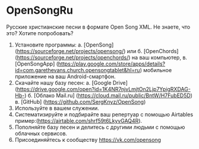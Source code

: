 # OpenSongRu
Русские христианские песни в формате Open Song XML.
Не знаете, что это? Хотите попробовать?
1. Установите программы:
а. [OpenSong] (https://sourceforge.net/projects/opensong/) или 
б. [OpenChords] (https://sourceforge.net/projects/openchords/) на ваш компьютер, 
в. [OpenSongApp] (https://play.google.com/store/apps/details?id=com.garethevans.church.opensongtablet&hl=ru) мобильное приложение на ваш Android-смартфон.
2. Скачайте нашу базу песен:
а. [Google Drive] (https://drive.google.com/open?id=1K4NR7njvLmjtOn2Ljp7YpigRXDAG-Hb-)
б. [Облако Mail.ru] (https://cloud.mail.ru/public/BntW/H7FubED5D) 
в. [GitHub] (https://github.com/SergKnyz/OpenSong)
3. Используйте в вашем служении.
4. Систематизируйте и подбирайте ваш репертуар с помощью Airtables пример:(https://airtable.com/shrf59t6LkyvGAQ4R).
5. Пополняйте базу песен и делитесь с другими людьми с помощью облачных сервисов.
6. Присоединяйтесь к сообществу https://vk.com/opensong
